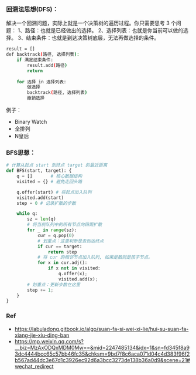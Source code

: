 ### 回溯法思想(DFS)：

解决一个回溯问题，实际上就是一个决策树的遍历过程。你只需要思考 3 个问题：
1、路径：也就是已经做出的选择。
2、选择列表：也就是你当前可以做的选择。
3、结束条件：也就是到达决策树底层，无法再做选择的条件。

```sh
result = []
def backtrack(路径, 选择列表):
    if 满足结束条件:
        result.add(路径)
        return
​
    for 选择 in 选择列表:
        做选择
        backtrack(路径, 选择列表)
        撤销选择
```

例子：

* Binary Watch
* 全排列
* N皇后

### BFS思想：

```python
# 计算从起点 start 到终点 target 的最近距离
def BFS(start, target): {
    q = []       # 核心数据结构
    visited = {} # 避免走回头路

    q.offer(start) # 将起点加入队列
    visited.add(start)
    step = 0 # 记录扩散的步数

    while q:
        sz = len(q)
        # 将当前队列中的所有节点向四周扩散 
        for _ in range(sz): 
            cur = q.pop(0)
            # 划重点：这里判断是否到达终点
            if cur == target:
                return step
            # 将 cur 的相邻节点加入队列, 如果是数则是孩子节点。
            for x in cur.adj():
                if x not in visited:
                    q.offer(x);
                    visited.add(x);
        # 划重点：更新步数在这里
        step += 1;
    }
}
```

### Ref

* https://labuladong.gitbook.io/algo/suan-fa-si-wei-xi-lie/hui-su-suan-fa-xiang-jie-xiu-ding-ban
* https://mp.weixin.qq.com/s?__biz=MzAxODQxMDM0Mw==&mid=2247485134&idx=1&sn=fd345f8a93dc4444bcc65c57bb46fc35&chksm=9bd7f8c6aca071d04c4d383f96f2b567ad44dc3e67d1c3926ec92d6a3bcc3273de138b36a0d9&scene=21#wechat_redirect